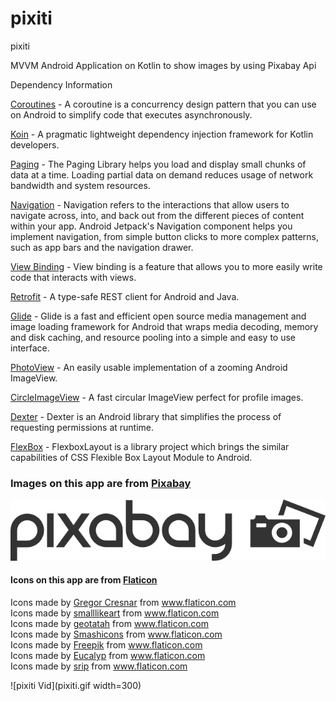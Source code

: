 # pixiti

pixiti

MVVM Android Application on Kotlin to show images by using Pixabay Api

Dependency Information

[Coroutines](https://developer.android.com//kotlin/coroutines) - A coroutine is a concurrency design pattern that you can use on Android to simplify code that executes asynchronously.

[Koin](https://github.com/InsertKoinIO/koin) - A pragmatic lightweight dependency injection framework for Kotlin developers.

[Paging](https://developer.android.com/topic/libraries/architecture/paging) - The Paging Library helps you load and display small chunks of data at a time. Loading partial data on demand reduces usage of network bandwidth and system resources.

[Navigation](https://developer.android.com/guide/navigation/navigation-getting-started) - Navigation refers to the interactions that allow users to navigate across, into, and back out from the different pieces of content within your app. Android Jetpack's Navigation component helps you implement navigation, from simple button clicks to more complex patterns, such as app bars and the navigation drawer. 

[View Binding](https://developer.android.com/topic/libraries/view-binding) - View binding is a feature that allows you to more easily write code that interacts with views.

[Retrofit](https://square.github.io/retrofit/) - A type-safe REST client for Android and Java.

[Glide](https://github.com/bumptech/glide) - Glide is a fast and efficient open source media management and image loading framework for Android that wraps media decoding, memory and disk caching, and resource pooling into a simple and easy to use interface.

[PhotoView](https://github.com/chrisbanes/PhotoView) - An easily usable implementation of a zooming Android ImageView.

[CircleImageView](https://github.com/hdodenhof/CircleImageView) - A fast circular ImageView perfect for profile images.

[Dexter](https://github.com/Karumi/Dexter) - Dexter is an Android library that simplifies the process of requesting permissions at runtime.

[FlexBox](https://github.com/google/flexbox-layout) - FlexboxLayout is a library project which brings the similar capabilities of CSS Flexible Box Layout Module to Android.

### Images on this app are from [Pixabay](https://pixabay.com/api/docs/)

![Pixabay Logo](pixabaylogo.png)


#### Icons on this app are from [Flaticon](https://www.flaticon.com/)

<div>Icons made by <a href="https://www.flaticon.com/authors/gregor-cresnar" title="Gregor Cresnar">Gregor Cresnar</a> from <a href="https://www.flaticon.com/" title="Flaticon">www.flaticon.com</a></div><div>Icons made by <a href="https://www.flaticon.com/authors/smalllikeart" title="smalllikeart">smalllikeart</a> from <a href="https://www.flaticon.com/" title="Flaticon">www.flaticon.com</a></div><div>Icons made by <a href="https://www.flaticon.com/authors/geotatah" title="geotatah">geotatah</a> from <a href="https://www.flaticon.com/" title="Flaticon">www.flaticon.com</a></div><div>Icons made by <a href="https://www.flaticon.com/authors/smashicons" title="Smashicons">Smashicons</a> from <a href="https://www.flaticon.com/" title="Flaticon">www.flaticon.com</a></div><div>Icons made by <a href="https://www.freepik.com" title="Freepik">Freepik</a> from <a href="https://www.flaticon.com/" title="Flaticon">www.flaticon.com</a></div><div>Icons made by <a href="https://www.flaticon.com/authors/eucalyp" title="Eucalyp">Eucalyp</a> from <a href="https://www.flaticon.com/" title="Flaticon">www.flaticon.com</a></div><div>Icons made by <a href="https://www.flaticon.com/authors/srip" title="srip">srip</a> from <a href="https://www.flaticon.com/" title="Flaticon">www.flaticon.com</a></div>

![pixiti Vid](pixiti.gif width=300)


